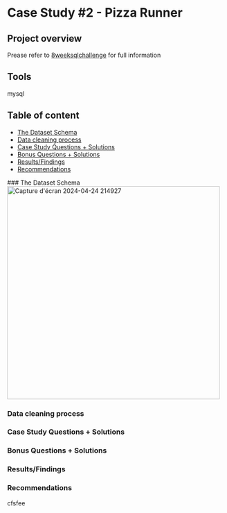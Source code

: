 # Case Study #2 - Pizza Runner

## Project overview
Prease refer to [8weeksqlchallenge](https://8weeksqlchallenge.com/case-study-2/) for full information 

## Tools
mysql

## Table of content
- [The Dataset Schema](#schema)
- [Data cleaning process](https://github.com/neecao/master/new/master/SQL_8weeksqlchallenge#data-cleaning-process)
- [Case Study Questions + Solutions](https://github.com/neecao/master/new/master/SQL_8weeksqlchallenge#case-study-questions--solutions)
- [Bonus Questions + Solutions](https://github.com/neecao/master/new/master/SQL_8weeksqlchallenge#bonus-questions--solutions)
- [Results/Findings](https://github.com/neecao/master/new/master/SQL_8weeksqlchallenge#resultsfindings)
- [Recommendations](https://github.com/neecao/master/new/master/SQL_8weeksqlchallenge#recommendations)

<div id='schema'/>
### The Dataset Schema
<img width="491" alt="Capture d'écran 2024-04-24 214927" src="https://github.com/neecao/master/assets/85617864/475e24f5-95de-4041-a171-d3acc795741c">


### Data cleaning process
### Case Study Questions + Solutions
### Bonus Questions + Solutions
### Results/Findings
### Recommendations
cfsfee

